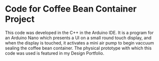 # Code for Coffee Bean Container Project
This code was developed in the C++ in the Arduino IDE.
It is a program for an Arduino Nano which presents a UI on a small round touch display, 
and when the display is touched, it activates a mini air pump to begin vaccuum sealing the
coffee bean container. 
The physical prototype with which this code was used is featured in my Design Portfolio.
